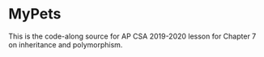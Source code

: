 # MyPets

This is the code-along source for AP CSA 2019-2020 lesson for Chapter 7 on inheritance and polymorphism.
